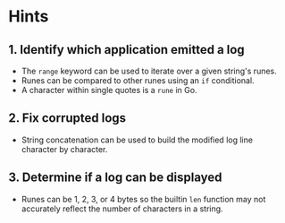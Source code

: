 # Hints

## 1. Identify which application emitted a log

- The `range` keyword can be used to iterate over a given string's runes.
- Runes can be compared to other runes using an `if` conditional.
- A character within single quotes is a `rune` in Go.

## 2. Fix corrupted logs

- String concatenation can be used to build the modified log line character by character.

## 3. Determine if a log can be displayed

- Runes can be 1, 2, 3, or 4 bytes so the builtin `len` function may not accurately reflect the number of characters in a string.
